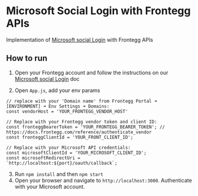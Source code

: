 # Microsoft Social Login with Frontegg APIs
Implementation of [Microsoft social Login](https://docs.frontegg.com/docs/microsoft-login) with Frontegg APIs

## How to run

1. Open your Frontegg account and follow the instructions on our [Microsoft social Login](https://docs.frontegg.com/docs/microsoft-login) doc

2. Open `App.js`, add your env params

```
// replace with your 'Domain name' from Frontegg Portal ➜ [ENVIRONMENT] ➜ Env Settings ➜ Domains:
const vendorHost = 'YOUR_FRONTEGG_VENDOR_HOST'

// Replace with your Frontegg vendor token and client ID:
const fronteggBearerToken = 'YOUR_FRONTEGG_BEARER_TOKEN'; // https://docs.frontegg.com/reference/authenticate_vendor
const fronteggClientId = 'YOUR_FRONT_CLIENT_ID';

// Replace with your Microsoft API credentials:
const microsoftClientId = 'YOUR_MICROSOFT_CLIENT_ID';
const microsoftRedirectUri = `http://localhost:${port}/oauth/callback`;
```

3. Run `npm install` and then `npm start`
4. Open your browser and navigate to `http://localhost:3000`. Authenticate with your Microsoft account.
